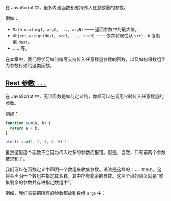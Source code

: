 在 JavaScript 中，很多内建函数都支持传入任意数量的参数。

例如：

- `Math.max(arg1, arg2, ..., argN)` —— 返回参数中的最大值。
- `Object.assign(dest, src1, ..., srcN)` —— 依次将属性从 `src1..N` 复制到 `dest`。
- ……等。

在本章中，我们将学习如何编写支持传入任意数量参数的函数，以及如何将数组作为参数传递给这类函数。

## [Rest 参数 `...`](https://zh.javascript.info/rest-parameters-spread#rest-can-shu)

在 JavaScript 中，无论函数是如何定义的，你都可以在调用它时传入任意数量的参数。

例如：
```javascript
function sum(a, b) {
  return a + b;
}

alert( sum(1, 2, 3, 4, 5) );
```

虽然这里这个函数不会因为传入过多的参数而报错。但是，当然，只有前两个参数被求和了。

我们可以在函数定义中声明一个数组来收集参数。语法是这样的：`...变量名`，这将会声明一个数组并指定其名称，其中存有剩余的参数。这三个点的语义就是“收集剩余的参数并存进指定数组中”。

例如，我们需要把所有的参数都放到数组 `args` 中：

